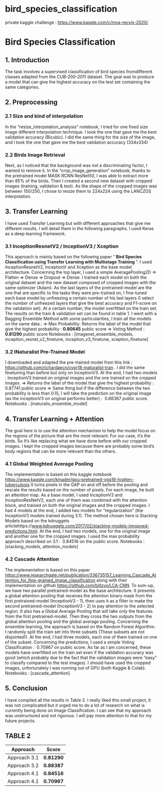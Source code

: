 # bird_species_classification
private kaggle challenge : https://www.kaggle.com/c/mva-recvis-2020/

# Bird Species Classification

## 1. Introduction

The task involves a supervised classification of bird species
from ​different classes adapted from the ​CUB-200-2011 dataset​.
The goal was to produce a model that can give the highest
accuracy on the test set containing the same categories.

## 2. Preprocessing

### 2.1 Size and kind of interpolation
In the “resize_interpolation_analysis” notebook, I tried for one
fixed size image different interpolation technique. I took the one
that gave me the best validation accuracy (Bicubic). I did the
same thing for the size of the image, and I took the one that gave
me the best validation accuracy (334x334)

### 2.2 Birds Image Retrieval
Next, as I noticed that the background was not a discriminating
factor, I wanted to remove it. In the “crop_image_generation”
notebook, thanks to the pretrained model MASK RCNN
ResNet50, I was able to extract more than 85% of the birds. Then
I created a second new dataset with cropped images (training,
validation & test). As the shape of the cropped images was
between 150/250, I chose to resize them to 224x224 using the
LANCZOS interpolation.

## 3. Transfer Learning

I have used Transfer Learning but with different
approaches that give me different results. I will detail them
in the following paragraphs. I used Keras as a deep
learning framework.

### 3.1 InceptionResnetV2 / InceptionV3 / Xception
This approach is mainly based on the following paper “​ **Bird
Species Classification using Transfer Learning with
Multistage Training** ​”. I used InceptionResnetV2, InceptionV
and Xception as the base model architecture. Concerning the top
layer, I used a simple AveragePooling2D => Flatten => Dense
=> Dropout => Dense. I trained each model on both the original
dataset and the new dataset composed of cropped images with
the same optimizer (Adam). As the last layers of the
pretrained-model are the one that are specific to the tasks they
were pre-trained on, I fine-tuned each base model by unfreezing
a certain number of his last layers (I select the number of
unfreezed layers that give the best accuracy and F1-score on the
validation set). At a certain number, the model overfitted on the
train set. The results on the train & validation set can be found
in table 1. I went with a Bagging Ensemble Method with some
particularities, I train all the models on the same data.:
=> Max Probability: Returns the label of the model that give
the highest probability : ​ **0.80645** ​public score
=> Voting Method : ​ **0.81290** ​public score
Notebooks : [imagenet_ensemble_models,
inception_resnet_v2_finetune, inception_v3_finetune,
xception_finetune]

### 3.2 INaturalist Pre-Trained Model
I downloaded and adapted the pre-trained model from this link :
https://github.com/richardaecn/cvpr18-inaturalist-tran . I did the same finetuning than before but only on
InceptionV3. At the end, I had two models : InceptionV3 trained
on original images and the one trained on the cropped images.
=> Returns the label of the model that give the highest
probability : ​ 0.87741 ​public score
=> Same thing but if the difference between the two probability
is less than 0.15, I will take the prediction on the original image
(as the inceptionV3 on original performs better) : ​ 0.88387 ​public
score.
Notebooks : [inaturalis_ensemble_model]

## 4. Transfer Learning + Attention

The goal here is to use the attention mechanism to help the
model focus on the regions of the picture that are the most
relevant. For our case, it’s the birds. So It’s like replacing what
we have done before with our cropped images. I kept the
cropped images because there are probably some bird’s body
regions that can be more relevant than the others.
### 4.1 Global Weighted Average Pooling
The implementation is based on this kaggle notebook https://www.kaggle.com/kmader/gpu-pretrained-vgg16-hratten-tuberculosis
 It turns pixels in the GAP on and off before the pooling and
rescale the results based on the number of pixels. For each
image, he built an attention map.
As a base model, I used InceptionV3 and InceptionResNetV2,
each one of them was combined with the attention block, and
trained on both the original images and the cropped images. I had
4 models at the end, I added two models for “regularization” (the
InceptionV3 models trained during 3.1). The method chosen here
is Stacking Models based on the kdnuggets articlehttps://www.kdnuggets.com/2017/02/stacking-models-imropved-predictions.html​.
At the end, I had two models, one for the original image and
another one for the cropped images. I used the max probability
approach described on 3.1 : ​ 0.84516 ​on the public score.
Notebooks : [stacking_models, attention_models]
### 4.2 Cascade Attention
The implementation is based on this paper ​https://www.researchgate.net/publication/336735157_Learning_Cascade_Attention_for_fine-grained_image_classification along with their implementation on github ​https://github.com/billzyx/LCA-CNN. To sum-up, we have
two parallel pretrained-model as the base architecture. It presents
a global attention pooling that receives the attention binary mask
from the first pretrained-model (InceptionV3 - 1), then uses it as
a filter to make the second pretrained-model (InceptionV3 - 2) to
pay attention to the selected region. It also has a Global Average
Pooling that will take only the features from the first
pretrained-model. Then they cross the two outputs from the
global attention pooling and the global average pooling.
Concerning the ensemble learning, the approach is based on the
Random Forest Algorithm. I randomly split the train set into
three subsets (These subsets are not disjointed!). At the end, I
had three models, each one of them trained on one of the subset.
Concerning the predictions, I used a simple Voting Classification
: ​ 0.70967 ​on public score.
As far as I am concerned, these models have overfitted on the
train set even if the validation accuracy was good (which
probably due to the fact that the validation images were “easy” to
classify compared to the test images).
I should have used the cropped images, unfortunately I was
running out of GPU (both Kaggle & Colab).
Notebooks : [cascade_attention]

## 5. Conclusion

I have compiled all the results in Table 2.
I really liked this small project, it was not complicated but it
urged me to do a lot of research on what is currently being done
on Image Classification.
I can see that my approach was unstructured and not rigorous.
I will pay more attention to that for my future projects.


## TABLE 2
Approach | Score |
--- | --- |
Approach 3.1 | **0.81290** | 
Approach 3.2 | **0.88387** | 
Approach 4.1 | **0.84516** |
Approach 4.1 | **0.70967** |  
